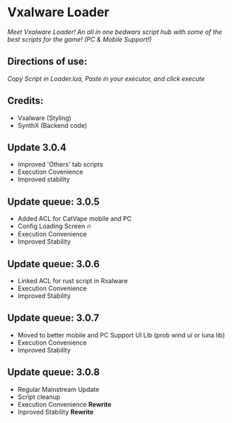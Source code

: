 # Vxalware Loader
*Meet Vxalware Loader! An all in one bedwars script hub with some of the best scripts for the game! (PC & Mobile Support!)*
## Directions of use:
*Copy Script in Loader.lua, Paste in your executor, and click execute*
## Credits:
- Vxalware (Styling)
- SynthX (Backend code)
## Update 3.0.4
- Improved 'Others' tab scripts
- Execution Covenience
- Improved stability
## Update queue: 3.0.5
- Added ACL for CatVape mobile and PC
- Config Loading Screen 🔥
- Execution Convenience
- Improved Stability
## Update queue: 3.0.6
- Linked ACL for rust script in Rxalware
- Execution Convenience
- Improved Stability
## Update queue: 3.0.7
- Moved to better mobile and PC Support UI Lib (prob wind ui or luna lib)
- Execution Convenience
- Improved Stability
## Update queue: 3.0.8
- Regular Mainstream Update
- Script cleanup
- Execution Convenience **Rewrite**
- Inproved Stability **Rewrite**
